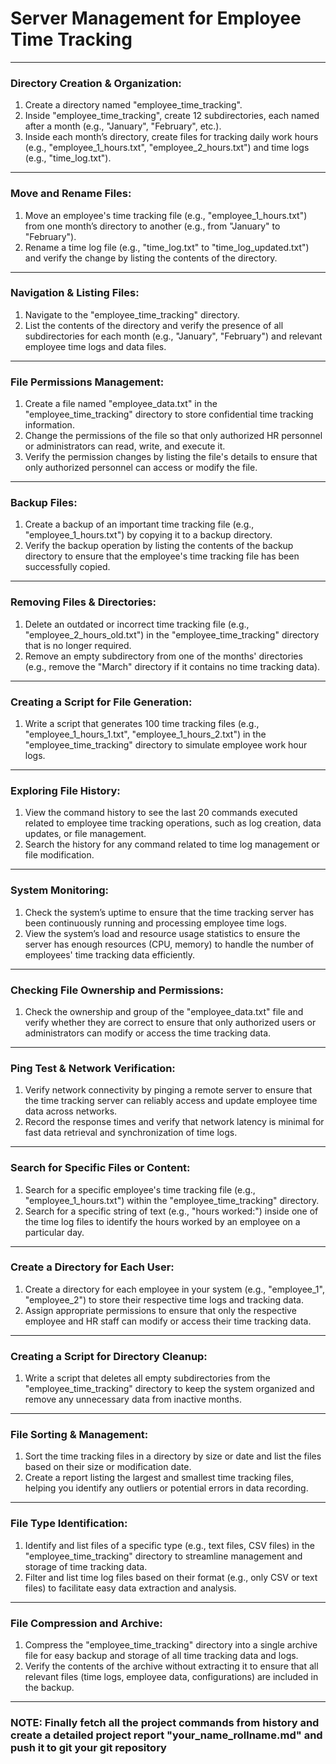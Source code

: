 # Server Management for Employee Time Tracking

---

### **Directory Creation & Organization:**

1. Create a directory named "employee_time_tracking".
2. Inside "employee_time_tracking", create 12 subdirectories, each named after a month (e.g., "January", "February", etc.).
3. Inside each month’s directory, create files for tracking daily work hours (e.g., "employee_1_hours.txt", "employee_2_hours.txt") and time logs (e.g., "time_log.txt").

---

### **Move and Rename Files:**

1. Move an employee's time tracking file (e.g., "employee_1_hours.txt") from one month’s directory to another (e.g., from "January" to "February").
2. Rename a time log file (e.g., "time_log.txt" to "time_log_updated.txt") and verify the change by listing the contents of the directory.

---

### **Navigation & Listing Files:**

1. Navigate to the "employee_time_tracking" directory.
2. List the contents of the directory and verify the presence of all subdirectories for each month (e.g., "January", "February") and relevant employee time logs and data files.

---

### **File Permissions Management:**

1. Create a file named "employee_data.txt" in the "employee_time_tracking" directory to store confidential time tracking information.
2. Change the permissions of the file so that only authorized HR personnel or administrators can read, write, and execute it.
3. Verify the permission changes by listing the file's details to ensure that only authorized personnel can access or modify the file.

---

### **Backup Files:**

1. Create a backup of an important time tracking file (e.g., "employee_1_hours.txt") by copying it to a backup directory.
2. Verify the backup operation by listing the contents of the backup directory to ensure that the employee's time tracking file has been successfully copied.

---

### **Removing Files & Directories:**

1. Delete an outdated or incorrect time tracking file (e.g., "employee_2_hours_old.txt") in the "employee_time_tracking" directory that is no longer required.
2. Remove an empty subdirectory from one of the months' directories (e.g., remove the "March" directory if it contains no time tracking data).

---

### **Creating a Script for File Generation:**

1. Write a script that generates 100 time tracking files (e.g., "employee_1_hours_1.txt", "employee_1_hours_2.txt") in the "employee_time_tracking" directory to simulate employee work hour logs.

---

### **Exploring File History:**

1. View the command history to see the last 20 commands executed related to employee time tracking operations, such as log creation, data updates, or file management.
2. Search the history for any command related to time log management or file modification.

---

### **System Monitoring:**

1. Check the system’s uptime to ensure that the time tracking server has been continuously running and processing employee time logs.
2. View the system’s load and resource usage statistics to ensure the server has enough resources (CPU, memory) to handle the number of employees' time tracking data efficiently.

---

### **Checking File Ownership and Permissions:**

1. Check the ownership and group of the "employee_data.txt" file and verify whether they are correct to ensure that only authorized users or administrators can modify or access the time tracking data.

---

### **Ping Test & Network Verification:**

1. Verify network connectivity by pinging a remote server to ensure that the time tracking server can reliably access and update employee time data across networks.
2. Record the response times and verify that network latency is minimal for fast data retrieval and synchronization of time logs.

---

### **Search for Specific Files or Content:**

1. Search for a specific employee's time tracking file (e.g., "employee_1_hours.txt") within the "employee_time_tracking" directory.
2. Search for a specific string of text (e.g., "hours worked:") inside one of the time log files to identify the hours worked by an employee on a particular day.

---

### **Create a Directory for Each User:**

1. Create a directory for each employee in your system (e.g., "employee_1", "employee_2") to store their respective time logs and tracking data.
2. Assign appropriate permissions to ensure that only the respective employee and HR staff can modify or access their time tracking data.

---

### **Creating a Script for Directory Cleanup:**

1. Write a script that deletes all empty subdirectories from the "employee_time_tracking" directory to keep the system organized and remove any unnecessary data from inactive months.

---

### **File Sorting & Management:**

1. Sort the time tracking files in a directory by size or date and list the files based on their size or modification date.
2. Create a report listing the largest and smallest time tracking files, helping you identify any outliers or potential errors in data recording.

---

### **File Type Identification:**

1. Identify and list files of a specific type (e.g., text files, CSV files) in the "employee_time_tracking" directory to streamline management and storage of time tracking data.
2. Filter and list time log files based on their format (e.g., only CSV or text files) to facilitate easy data extraction and analysis.

---

### **File Compression and Archive:**

1. Compress the "employee_time_tracking" directory into a single archive file for easy backup and storage of all time tracking data and logs.
2. Verify the contents of the archive without extracting it to ensure that all relevant files (time logs, employee data, configurations) are included in the backup.

---

### NOTE: Finally fetch all the project commands from history and create a detailed project report "your_name_rollname.md" and push it to git your git repository